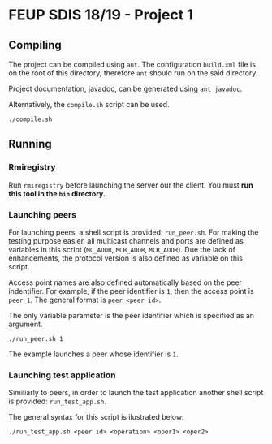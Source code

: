 # FEUP SDIS 18/19 - Project 1

## Compiling

The project can be compiled using `ant`. The configuration `build.xml` file is on the root of this directory, therefore `ant` should run on the said directory.

Project documentation, javadoc, can be generated using `ant javadoc`.

Alternatively, the `compile.sh` script can be used.

```
./compile.sh
```

## Running

### Rmiregistry

Run `rmiregistry` before launching the server our the client. You must **run this tool in the `bin` directory.**

### Launching peers

For launching peers, a shell script is provided: `run_peer.sh`. For making the testing purpose easier, all multicast channels and ports are defined as variables in this script (`MC_ADDR`, `MCB_ADDR`, `MCR_ADDR`). Due the lack of enhancements, the protocol version is also defined as variable on this script.

Access point names are also defined automatically based on the peer indentifier. For example, if the peer identifier is `1`, then the access point is `peer_1`. The general format is `peer_<peer id>`.

The only variable parameter is the peer identifier which is specified as an argument.

```
./run_peer.sh 1
```

The example launches a peer whose identifier is `1`.

### Launching test application

Similiarly to peers, in order to launch the test application another shell script is provided: `run_test_app.sh`.

The general syntax for this script is ilustrated below:

```
./run_test_app.sh <peer id> <operation> <oper1> <oper2>
```